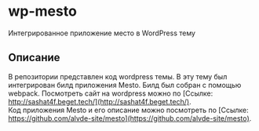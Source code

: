# wp-mesto
Интегрированное приложение место в WordPress тему

## Описание
В репозитории представлен код wordpress темы. В эту тему был интегрирован билд приложения Mesto. Билд был собран с помощью webpack.
Посмотреть сайт на wordpress можно по [Ссылке:  http://sashat4f.beget.tech/](http://sashat4f.beget.tech/).
<br>
Код приложения Mesto и его описание можно посмотреть по [Ссылке:  https://github.com/alvde-site/mesto](https://github.com/alvde-site/mesto).